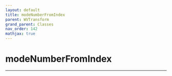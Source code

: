 ```yaml
---
layout: default
title: modeNumberFromIndex
parent: WVTransform
grand_parent: Classes
nav_order: 142
mathjax: true
---
```


#  modeNumberFromIndex




---

